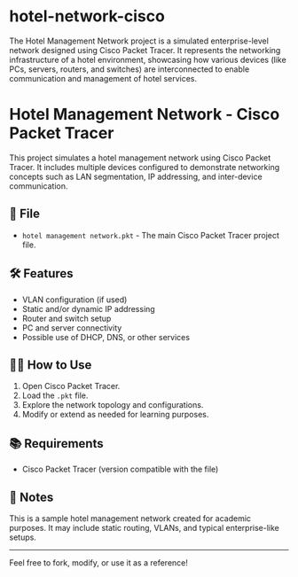 # hotel-network-cisco
The Hotel Management Network project is a simulated enterprise-level network designed using Cisco Packet Tracer. It represents the networking infrastructure of a hotel environment, showcasing how various devices (like PCs, servers, routers, and switches) are interconnected to enable communication and management of hotel services.
# Hotel Management Network - Cisco Packet Tracer

This project simulates a hotel management network using Cisco Packet Tracer. It includes multiple devices configured to demonstrate networking concepts such as LAN segmentation, IP addressing, and inter-device communication.

## 📁 File

- `hotel management network.pkt` - The main Cisco Packet Tracer project file.

## 🛠 Features

- VLAN configuration (if used)
- Static and/or dynamic IP addressing
- Router and switch setup
- PC and server connectivity
- Possible use of DHCP, DNS, or other services

## 🧑‍💻 How to Use

1. Open Cisco Packet Tracer.
2. Load the `.pkt` file.
3. Explore the network topology and configurations.
4. Modify or extend as needed for learning purposes.

## 📚 Requirements

- Cisco Packet Tracer (version compatible with the file)

## 📌 Notes

This is a sample hotel management network created for academic purposes. It may include static routing, VLANs, and typical enterprise-like setups.

---

Feel free to fork, modify, or use it as a reference!
